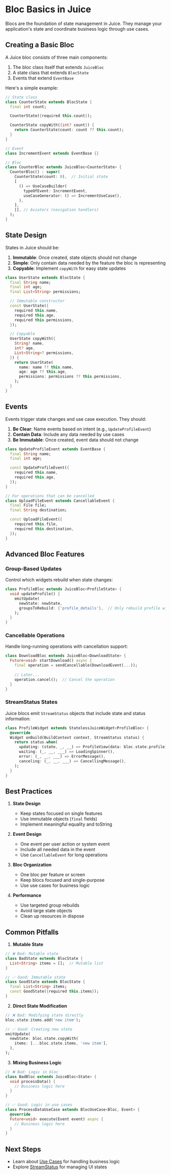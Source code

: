 # Bloc Basics in Juice

Blocs are the foundation of state management in Juice. They manage your application's state and coordinate business logic through use cases.

## Creating a Basic Bloc

A Juice bloc consists of three main components:

1. The bloc class itself that extends `JuiceBloc`
2. A state class that extends `BlocState`
3. Events that extend `EventBase`

Here's a simple example:

```dart
// State class
class CounterState extends BlocState {
  final int count;

  CounterState({required this.count});

  CounterState copyWith({int? count}) {
    return CounterState(count: count ?? this.count);
  }
}

// Event
class IncrementEvent extends EventBase {}

// Bloc
class CounterBloc extends JuiceBloc<CounterState> {
  CounterBloc() : super(
    CounterState(count: 0),  // Initial state
    [
      () => UseCaseBuilder(
        typeOfEvent: IncrementEvent,
        useCaseGenerator: () => IncrementUseCase(),
      ),
    ],
    [], // Aviators (navigation handlers)
  );
}
```

## State Design

States in Juice should be:

1. **Immutable**: Once created, state objects should not change
2. **Simple**: Only contain data needed by the feature the bloc is representing
3. **Copyable**: Implement `copyWith` for easy state updates

```dart
class UserState extends BlocState {
  final String name;
  final int age;
  final List<String> permissions;

  // Immutable constructor
  const UserState({
    required this.name,
    required this.age,
    required this.permissions,
  });

  // Copyable
  UserState copyWith({
    String? name,
    int? age,
    List<String>? permissions,
  }) {
    return UserState(
      name: name ?? this.name,
      age: age ?? this.age,
      permissions: permissions ?? this.permissions,
    );
  }
}
```

## Events

Events trigger state changes and use case execution. They should:

1. **Be Clear**: Name events based on intent (e.g., `UpdateProfileEvent`)
2. **Contain Data**: Include any data needed by use cases
3. **Be Immutable**: Once created, event data should not change

```dart
class UpdateProfileEvent extends EventBase {
  final String name;
  final int age;

  const UpdateProfileEvent({
    required this.name,
    required this.age,
  });
}

// For operations that can be cancelled
class UploadFileEvent extends CancellableEvent {
  final File file;
  final String destination;

  const UploadFileEvent({
    required this.file,
    required this.destination,
  });
}
```

## Advanced Bloc Features

### Group-Based Updates

Control which widgets rebuild when state changes:

```dart
class ProfileBloc extends JuiceBloc<ProfileState> {
  void updateProfile() {
    emitUpdate(
      newState: newState,
      groupsToRebuild: {'profile_details'},  // Only rebuild profile widgets
    );
  }
}
```

### Cancellable Operations

Handle long-running operations with cancellation support:

```dart
class DownloadBloc extends JuiceBloc<DownloadState> {
  Future<void> startDownload() async {
    final operation = sendCancellable(DownloadEvent(...));
    
    // Later...
    operation.cancel();  // Cancel the operation
  }
}
```

### StreamStatus States

Juice blocs emit `StreamStatus` objects that include state and status information:

```dart
class ProfileWidget extends StatelessJuiceWidget<ProfileBloc> {
  @override
  Widget onBuild(BuildContext context, StreamStatus status) {
    return status.when(
      updating: (state, _, __) => ProfileView(data: bloc.state.profile),
      waiting: (_, __, ___) => LoadingSpinner(),
      error: (_, __, ___) => ErrorMessage(),
      canceling: (_, __, ___) => CancellingMessage(),
    );
  }
}
```

## Best Practices

1. **State Design**
   - Keep states focused on single features
   - Use immutable objects (`final` fields)
   - Implement meaningful equality and toString

2. **Event Design**
   - One event per user action or system event
   - Include all needed data in the event
   - Use `CancellableEvent` for long operations

3. **Bloc Organization**
   - One bloc per feature or screen
   - Keep blocs focused and single-purpose
   - Use use cases for business logic

4. **Performance**
   - Use targeted group rebuilds
   - Avoid large state objects
   - Clean up resources in dispose

## Common Pitfalls

1. **Mutable State**
```dart
// ❌ Bad: Mutable state
class BadState extends BlocState {
  List<String> items = [];  // Mutable list
}

// ✅ Good: Immutable state
class GoodState extends BlocState {
  final List<String> items;
  const GoodState({required this.items});
}
```

2. **Direct State Modification**
```dart
// ❌ Bad: Modifying state directly
bloc.state.items.add('new item');

// ✅ Good: Creating new state
emitUpdate(
  newState: bloc.state.copyWith(
    items: [...bloc.state.items, 'new item'],
  ),
);
```

3. **Mixing Business Logic**
```dart
// ❌ Bad: Logic in bloc
class BadBloc extends JuiceBloc<State> {
  void processData() {
    // Business logic here
  }
}

// ✅ Good: Logic in use cases
class ProcessDataUseCase extends BlocUseCase<Bloc, Event> {
  @override
  Future<void> execute(Event event) async {
    // Business logic here
  }
}
```

## Next Steps

- Learn about [Use Cases](use-cases.md) for handling business logic
- Explore [StreamStatus](state-management.md) for managing UI states
